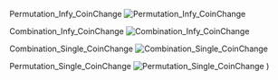 Permutation_Infy_CoinChange
![Permutation_Infy_CoinChange](https://user-images.githubusercontent.com/53194167/135853613-382f2e83-d3f6-4900-a563-2b96827498d3.PNG)


Combination_Infy_CoinChange
![Combination_Infy_CoinChange](https://user-images.githubusercontent.com/53194167/135858299-4e61f11a-9164-443c-8434-ff132e377e73.PNG)


Combination_Single_CoinChange
![Combination_Single_CoinChange](https://user-images.githubusercontent.com/53194167/135858790-3e072d80-c840-477d-ac32-e155bbcb7180.PNG)


Permutation_Single_CoinChange
![Permutation_Single_CoinChange](https://user-images.githubusercontent.com/53194167/135859586-b160bfc1-5e29-402c-87e5-1362104fc50d.PNG)
)

